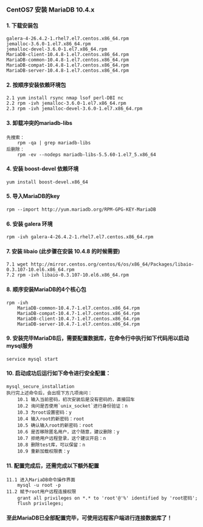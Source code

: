 ### CentOS7 安装 MariaDB 10.4.x

#### 1. 下载安装包

```
galera-4-26.4.2-1.rhel7.el7.centos.x86_64.rpm
jemalloc-3.6.0-1.el7.x86_64.rpm
jemalloc-devel-3.6.0-1.el7.x86_64.rpm
MariaDB-client-10.4.8-1.el7.centos.x86_64.rpm
MariaDB-common-10.4.8-1.el7.centos.x86_64.rpm
MariaDB-compat-10.4.8-1.el7.centos.x86_64.rpm
MariaDB-server-10.4.8-1.el7.centos.x86_64.rpm
```

#### 2. 按顺序安装依赖环境包

```linux
2.1 yum install rsync nmap lsof perl-DBI nc
2.2 rpm -ivh jemalloc-3.6.0-1.el7.x86_64.rpm
2.3 rpm -ivh jemalloc-devel-3.6.0-1.el7.x86_64.rpm
```

#### 3. 卸载冲突的mariadb-libs

```
先搜索：
	rpm -qa | grep mariadb-libs
后删除：
	rpm -ev --nodeps mariadb-libs-5.5.60-1.el7_5.x86_64
```

#### 4. 安装 boost-devel 依赖环境

```
yum install boost-devel.x86_64
```

#### 5. 导入MariaDB的key

```
rpm --import http://yum.mariadb.org/RPM-GPG-KEY-MariaDB
```

#### 6. 安装 galera 环境

```
rpm -ivh galera-4-26.4.2-1.rhel7.el7.centos.x86_64.rpm
```

####  7. 安装 libaio (此步骤在安装 10.4.8 的时候需要)

```
7.1 wget http://mirror.centos.org/centos/6/os/x86_64/Packages/libaio-0.3.107-10.el6.x86_64.rpm
7.2 rpm -ivh libaio-0.3.107-10.el6.x86_64.rpm
```

#### 8. 顺序安装MariaDB的4个核心包

```
rpm -ivh 
	MariaDB-common-10.4.7-1.el7.centos.x86_64.rpm 
	MariaDB-compat-10.4.7-1.el7.centos.x86_64.rpm 
	MariaDB-client-10.4.7-1.el7.centos.x86_64.rpm 
	MariaDB-server-10.4.7-1.el7.centos.x86_64.rpm 
```

#### 9. 安装完毕MariaDB后，需要配置数据库，在命令行中执行如下代码用以启动mysql服务

```
service mysql start
```

#### 10. 启动成功后运行如下命令进行安全配置：

```
mysql_secure_installation
执行完上述命令后，会出现下方几项询问：
	10.1 输入当前密码，初次安装后是没有密码的，直接回车
	10.2 询问是否使用`unix_socket`进行身份验证：n
	10.3 为root设置密码：y
	10.4 输入root的新密码：root
	10.5 确认输入root的新密码：root
	10.6 是否移除匿名用户，这个随意，建议删除：y
	10.7 拒绝用户远程登录，这个建议开启：n
	10.8 删除test库，可以保留：n
	10.9 重新加载权限表：y
```

#### 11. 配置完成后，还需完成以下额外配置

```
11.1 进入MariaDB命令操作界面 
	mysql -u root -p 
11.2 赋予root用户远程连接权限
	grant all privileges on *.* to 'root'@'%' identified by 'root密码';
	flush privileges;
```

#### 至此MariaDB已全部配置完毕，可使用远程客户端进行连接数据库了！

